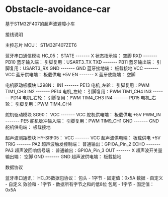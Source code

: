 # Obstacle-avoidance-car
 基于STM32F407的超声波避障小车

接线说明

主控芯片
    MCU：
        STM32F407ZET6

蓝牙串口通信模块
    HC_05：
        STATE   -------     X       状态指示端：		空脚
        RXD     -------     PB10    蓝牙输入端：		引脚复用：USART3_TX
        TXD     -------     PB11    蓝牙输出端：		引脚复用：USART3_RX
        GND     -------     GND     蓝牙接地端：		板载接地
        VCC     -------     VCC     蓝牙供电端：		板载供电 +5V
        EN      -------     X       蓝牙使能端：		空脚

电机驱动板模块
    L298N：
        IN1	-------	PE13	电机_左轮：	引脚复用：PWM	TIM1_CH3
        IN2	-------	PE14	电机_左轮：	引脚复用：PWM	TIM1_CH4
        IN3	-------	PD14	电机_右轮：	引脚复用：PWM	TIM4_CH3
        IN4	-------	PD15    电机_右轮：	引脚复用：PWM	TIM4_CH4

舵机驱动模块
    SG90：
        VCC     ------- VCC 舵机供电端：        板载供电 +5V
        PWM_IN  ------- PE5 舵机脉冲输入端：    引脚复用：PWM   TIM9_CH1
        GND     ------- GND 舵机供电端：        板载接地

超声波测距模块
    HY-SRF05：
        VCC     ------- VCC 超声波供电端：              板载供电 +5V
        TRIG    ------- PA2 超声波触发控制端：          普通输出：GPIOA_Pin_2
        ECHO    ------- PA3 超声波回响信号端：          普通输出：GPIOA_Pin_3
        OUT     ------- X   超声波开关量输出端：        空脚
        GND 	------- GND 超声波供电端：              板载接地

数据协议

蓝牙串口通讯：
	HC_05数据包协议：
            包头   - 1字节   - 固定值：0x5A
            数据   - 自定义  - 自定义
            效验和 - 1字节   - 数据所有字节之和的低8位
            包尾   - 1字节   - 固定值：0x5A
            
            
            				
									
									
								
							

